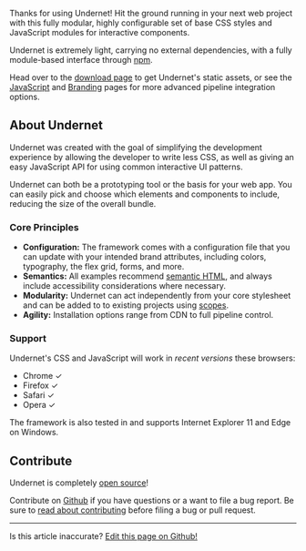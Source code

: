Thanks for using Undernet! Hit the ground running in your next web project with this fully modular, highly configurable set of base CSS styles and JavaScript modules for interactive components.

Undernet is extremely light, carrying no external dependencies, with a fully module-based interface through [npm](https://www.npmjs.org/package/undernet).

Head over to the [download page](/docs/overview/download) to get Undernet's static assets, or see the [JavaScript](/docs/overview/javascript) and [Branding](/docs/overview/branding) pages for more advanced pipeline integration options.

## About Undernet

Undernet was created with the goal of simplifying the development experience by allowing the developer to write less CSS, as well as giving an easy JavaScript API for using common interactive UI patterns.

Undernet can both be a prototyping tool or the basis for your web app. You can easily pick and choose which elements and components to include, reducing the size of the overall bundle.

### Core Principles

- **Configuration:** The framework comes with a configuration file that you can update with your intended brand attributes, including colors, typography, the flex grid, forms, and more.
- **Semantics:** All examples recommend [semantic HTML](https://developer.mozilla.org/en-US/docs/Web/Guide/HTML/HTML5#Semantics), and always include accessibility considerations where necessary.
- **Modularity:** Undernet can act independently from your core stylesheet and can be added to to existing projects using [scopes](/docs/overview/branding).
- **Agility:** Installation options range from CDN to full pipeline control.

### Support

Undernet's CSS and JavaScript will work in _recent versions_ these browsers:

- Chrome ✓
- Firefox ✓
- Safari ✓
- Opera ✓

The framework is also tested in and supports Internet Explorer 11 and Edge on Windows.

## Contribute

Undernet is completely [open source](https://en.wikipedia.org/wiki/Free_and_open-source_software)!

Contribute on [Github](https://www.github.com/geotrev/undernet/issues) if you have questions or a want to file a bug report. Be sure to [read about contributing](https://github.com/geotrev/undernet/blob/master/CONTRIBUTING.md) before filing a bug or pull request.

<hr />
<p class="has-right-text">Is this article inaccurate? <a href="https://github.com/geotrev/undernet/tree/master/site/docs/introduction.md">Edit this page on Github!</a></p>
